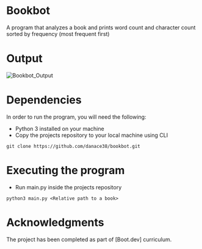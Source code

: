 # Bookbot
A program that analyzes a book and prints word count and character count sorted by frequency (most frequent first)

# Output

![Bookbot_Output](https://github.com/user-attachments/assets/3f8b2ae9-d47e-424d-9b4a-7f9a99d48185)

# Dependencies

In order to run the program, you will need the following:

* Python 3 installed on your machine
* Copy the projects repository to your local machine using CLI

```
git clone https://github.com/danace38/bookbot.git
```

# Executing the program

* Run main.py inside the projects repository

```
python3 main.py <Relative path to a book>
```

# Acknowledgments

The project has been completed as part of [Boot.dev] curriculum.